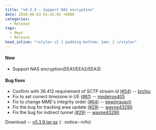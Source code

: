 ```yaml
---
title: "v0.3.9 - Support NAS encryption"
date: 2018-06-03 01:42:05 +0000
categories:
  - Release
tags:
  - News
  - Release
head_inline: "<style> ul { padding-bottom: 1em; } </style>"
---
```


#### New
- Support NAS encryption(EEA1/EEA2/EEA3)

#### Bug fixes
- Confirm with 36.412 requirement of SCTP stream id ([#54](https://github.com/acetcom/nextepc/issues/54)) -- [brchiu](https://github.com/brchiu)
- Fix to set correct timezone in UE ([#61](https://github.com/acetcom/nextepc/pull/61)) -- [medeiros405](https://github.com/medeiros405)
- Fix to change MME's integrity order ([#64](https://github.com/acetcom/nextepc/issues/64)) -- [kewinrausch](https://github.com/kewinrausch)
- Fix the bug for tracking area update ([#29](https://github.com/acetcom/nextepc/issues/29)) -- [wayne43290](https://github.com/wayne43290)
- Fix the bug for indirect tunnel ([#29](https://github.com/acetcom/nextepc/issues/29)) -- [wayne43290](https://github.com/wayne43290)

Download -- [v0.3.9.tar.gz](https://github.com/acetcom/nextepc/archive/v0.3.9.tar.gz)
{: .notice--info}
